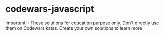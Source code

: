 # codewars-javascript
Important! : These solutions for education purpose only. Don't directly use them on Codewars katas. Create your own solutions to learn more
